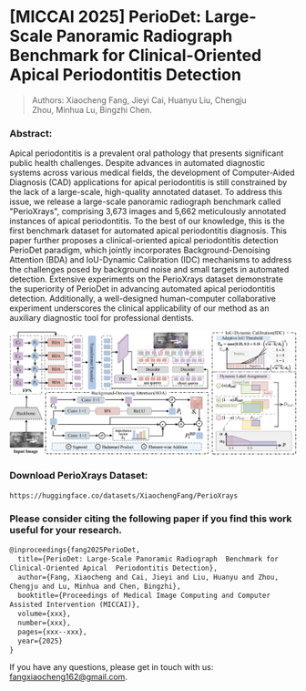 # [MICCAI 2025] PerioDet: Large-Scale Panoramic Radiograph  Benchmark for Clinical-Oriented Apical  Periodontitis Detection

> Authors: Xiaocheng Fang, Jieyi Cai, Huanyu Liu, Chengju Zhou, Minhua Lu, Bingzhi Chen.

### Abstract:

Apical periodontitis is a prevalent oral pathology that presents significant public health challenges. Despite advances in automated diagnostic systems across various medical fields, the development of Computer-Aided Diagnosis (CAD) applications for apical periodontitis is still constrained by the lack of a large-scale, high-quality annotated dataset. To address this issue, we release a large-scale panoramic radiograph benchmark called "PerioXrays", comprising 3,673 images and 5,662 meticulously annotated instances of apical periodontitis. To the best of our knowledge, this is the first benchmark dataset for automated apical periodontitis diagnosis.  This paper further proposes a clinical-oriented apical periodontitis detection PerioDet paradigm, which jointly incorporates Background-Denoising Attention (BDA) and IoU-Dynamic Calibration (IDC) mechanisms to address the challenges posed by background noise and small targets in automated detection. Extensive experiments on the PerioXrays dataset demonstrate the superiority of PerioDet in advancing automated apical periodontitis detection. Additionally, a well-designed human-computer collaborative experiment underscores the clinical applicability of our method as an auxiliary diagnostic tool for professional dentists.

<img src="./framework.png" width="800">

### Download PerioXrays Dataset:
```
https://huggingface.co/datasets/XiaochengFang/PerioXrays
```

### Please consider citing the following paper if you find this work useful for your research.

```
@inproceedings{fang2025PerioDet,
  title={PerioDet: Large-Scale Panoramic Radiograph  Benchmark for Clinical-Oriented Apical  Periodontitis Detection},
  author={Fang, Xiaocheng and Cai, Jieyi and Liu, Huanyu and Zhou, Chengju and Lu, Minhua and Chen, Bingzhi},
  booktitle={Proceedings of Medical Image Computing and Computer Assisted Intervention (MICCAI)},
  volume={xxx},
  number={xxx},
  pages={xxx--xxx},
  year={2025}
}
```

If you have any questions, please get in touch with us: fangxiaocheng162@gmail.com.
